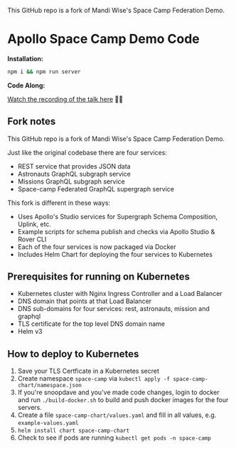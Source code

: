 This GitHub repo is a fork of Mandi Wise's Space Camp Federation Demo.

# Apollo Space Camp Demo Code

**Installation:**

```sh
npm i && npm run server
```

**Code Along:**

[Watch the recording of the talk here](https://www.youtube.com/watch?v=zZnHA3yyPJY&t=1987s) 👩‍💻

## Fork notes

This GitHub repo is a fork of Mandi Wise's Space Camp Federation Demo.

Just like the original codebase there are four services:
* REST service that provides JSON data
* Astronauts GraphQL subgraph service 
* Missions GraphQL subgraph service
* Space-camp Federated GraphQL supergraph service

This fork is different in these ways:
* Uses Apollo's Studio services for Supergraph Schema Composition, Uplink, etc.
* Example scripts for schema publish and checks via Apollo Studio & Rover CLI
* Each of the four services is now packaged via Docker
* Includes Helm Chart for deploying the four services to Kubernetes

## Prerequisites for running on Kubernetes

* Kubernetes cluster with Nginx Ingress Controller and a Load Balancer
* DNS domain that points at that Load Balancer
* DNS sub-domains for four services: rest, astronauts, mission and graphql
* TLS certificate for the top level DNS domain name
* Helm v3

## How to deploy to Kubernetes

1. Save your TLS Certficate in a Kubernetes secret
2. Create namespace `space-camp` via `kubectl apply -f space-camp-chart/namespace.json`
3. If you're snoopdave and you've made code changes, login to docker and run `./build-docker.sh` to build and push docker images for the four servers.
4. Create a file `space-camp-chart/values.yaml` and fill in all values, e.g. `example-values.yaml`
5. `helm install chart space-camp-chart`
6. Check to see if pods are running `kubectl get pods -n space-camp` 
